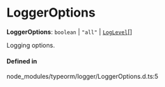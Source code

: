 # LoggerOptions

 **LoggerOptions**: `boolean` \| ``"all"`` \| [`LogLevel`](LogLevel.md)[]

Logging options.

#### Defined in

node_modules/typeorm/logger/LoggerOptions.d.ts:5
